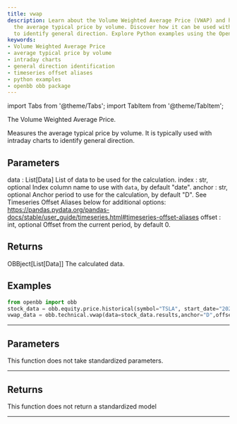```yaml
---
title: vwap
description: Learn about the Volume Weighted Average Price (VWAP) and how it measures
  the average typical price by volume. Discover how it can be used with intraday charts
  to identify general direction. Explore Python examples using the OpenBB OBB package.
keywords:
- Volume Weighted Average Price
- average typical price by volume
- intraday charts
- general direction identification
- timeseries offset aliases
- python examples
- openbb obb package
---
```



<!-- markdownlint-disable MD012 MD031 MD033 -->

import Tabs from '@theme/Tabs';
import TabItem from '@theme/TabItem';

The Volume Weighted Average Price.

Measures the average typical price by volume.
It is typically used with intraday charts to identify general direction.

Parameters
----------
data : List[Data]
List of data to be used for the calculation.
index : str, optional
Index column name to use with `data`, by default "date".
anchor : str, optional
Anchor period to use for the calculation, by default "D".
See Timeseries Offset Aliases below for additional options:
https://pandas.pydata.org/pandas-docs/stable/user_guide/timeseries.html#timeseries-offset-aliases
offset : int, optional
Offset from the current period, by default 0.

Returns
-------
OBBject[List[Data]]
The calculated data.

Examples
--------
```python
from openbb import obb
stock_data = obb.equity.price.historical(symbol="TSLA", start_date="2023-01-01", provider="fmp")
vwap_data = obb.technical.vwap(data=stock_data.results,anchor="D",offset=0)
```


---

## Parameters

This function does not take standardized parameters.

---

## Returns

This function does not return a standardized model

---

